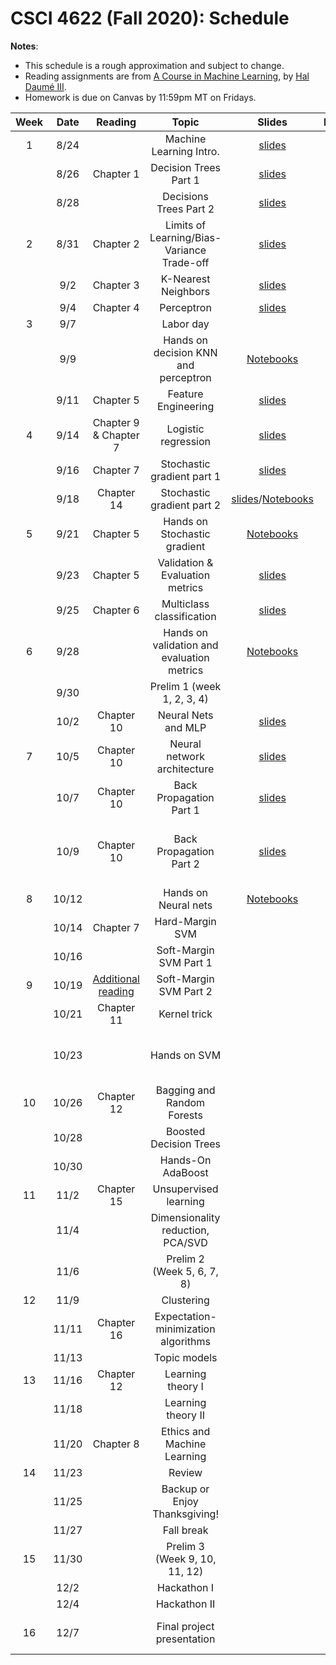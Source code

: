 # CSCI 4622 (Fall 2020): Schedule

**Notes**:

- This schedule is a rough approximation and subject to change.
- Reading assignments are from [A Course in Machine Learning](http://ciml.info/), by [Hal Daumé III](http://hal3.name/).
- Homework is due on Canvas by 11:59pm MT on Fridays.


| Week   | Date         | Reading      |                   Topic               	   | Slides      | Homework   | 
|:------:|:------------:| :-----------:| :----------------------------------------:|:-----------:|:----------:|
| 1 | 8/24 |  | Machine Learning Intro.  | [slides](../slides/lec1.pdf) | |
| | 8/26 | Chapter 1 | Decision Trees Part 1 | [slides](../slides/lec2.pdf)| |
| | 8/28 | | Decisions Trees Part 2 | [slides](../slides/lec3.pdf) | |
| 2 | 8/31 | Chapter 2  | Limits of Learning/Bias-Variance Trade-off  | [slides](../slides/lec4.pdf)  | |
| | 9/2 | Chapter 3 | K-Nearest Neighbors  |  [slides](../slides/lec5.pdf) | |
| | 9/4 |  Chapter 4 | Perceptron |  [slides](../slides/lec6.pdf) | |
| 3 | 9/7 |  | Labor day  |  | |
| | 9/9 |  | Hands on decision KNN and perceptron | [Notebooks](../in-class-notebooks) |  |
| | 9/11 | Chapter 5 | Feature Engineering |  [slides](../slides/lec7.pdf) | HW1 due |
| 4 | 9/14 | Chapter 9 & Chapter 7 | Logistic regression| [slides](../slides/lec8.pdf) | |
| | 9/16 | Chapter 7 | Stochastic gradient part 1 | [slides](../slides/lec9.pdf) |
| | 9/18 | Chapter 14  | Stochastic gradient part 2  | [slides](../slides/lec10.pdf)/[Notebooks](../in-class-notebooks)  | |
| 5 | 9/21 | Chapter 5 | Hands on Stochastic gradient  |  [Notebooks](../in-class-notebooks) | |
| | 9/23 |Chapter 5 | Validation & Evaluation metrics  | [slides](../slides/lec11.pdf) | |
| | 9/25 |Chapter 6 |Multiclass classification|[slides](../slides/lec12.pdf)   | HW2 due |
| 6 | 9/28 | |   Hands on validation and evaluation metrics | [Notebooks](../in-class-notebooks) | |
| | 9/30 |  | Prelim 1 (week 1, 2, 3, 4) |  | |
| | 10/2 | Chapter 10 | Neural Nets and MLP 	 | [slides](../slides/lec13.pdf)  |  |
| 7 | 10/5 |  Chapter 10 | Neural network architecture | [slides](../slides/lec14.pdf) | |
| | 10/7 | Chapter 10 | Back Propagation Part 1 | [slides](../slides/lec15.pdf) | |
| | 10/9 | Chapter 10 | Back Propagation Part 2 |  [slides](../slides/lec15.pdf) | Final project team formation due|
| 8 | 10/12 | | Hands on Neural nets	 | [Notebooks](../in-class-notebooks) | |
| | 10/14 | Chapter 7  | Hard-Margin SVM | | |
| | 10/16 | | Soft-Margin SVM Part 1 |  | HW3  due |
| 9 | 10/19 | [Additional reading](https://cs.stanford.edu/people/davidknowles/lagrangian_duality.pdf) | Soft-Margin SVM Part 2 |  | |
| | 10/21 | Chapter 11 | Kernel trick | | |
| | 10/23 |  | Hands on SVM | | Final project proposal due |
| 10 | 10/26 | Chapter 12 | Bagging and Random Forests   |   | |
| | 10/28 | | Boosted Decision Trees	| | |
| | 10/30 | | Hands-On AdaBoost | | HW4 due |
| 11 | 11/2 | Chapter 15| Unsupervised learning | | |
| | 11/4 |  |  Dimensionality reduction, PCA/SVD  |    | |
| | 11/6 | | Prelim 2 (Week 5, 6, 7, 8)  | |  |
| 12 | 11/9 | |  Clustering | | |
| | 11/11 | Chapter 16 | Expectation-minimization algorithms |   | |
| | 11/13 | | Topic models |  | HW5 due |
| 13 | 11/16 | Chapter 12 | Learning theory I | | |
| | 11/18 | | Learning theory II | | |
| | 11/20 | Chapter 8 | Ethics and Machine Learning  |    | |
| 14 | 11/23 |  |  Review | | |
| | 11/25 | | Backup or Enjoy Thanksgiving! | | |
| | 11/27 | | Fall break | | |
| 15 | 11/30 |  |  Prelim 3 (Week 9, 10, 11, 12) | |
| | 12/2 | | Hackathon I |  | |
| | 12/4 | | Hackathon II | | |
| 16 | 12/7 |  | Final project presentation | |  Final project report due|

